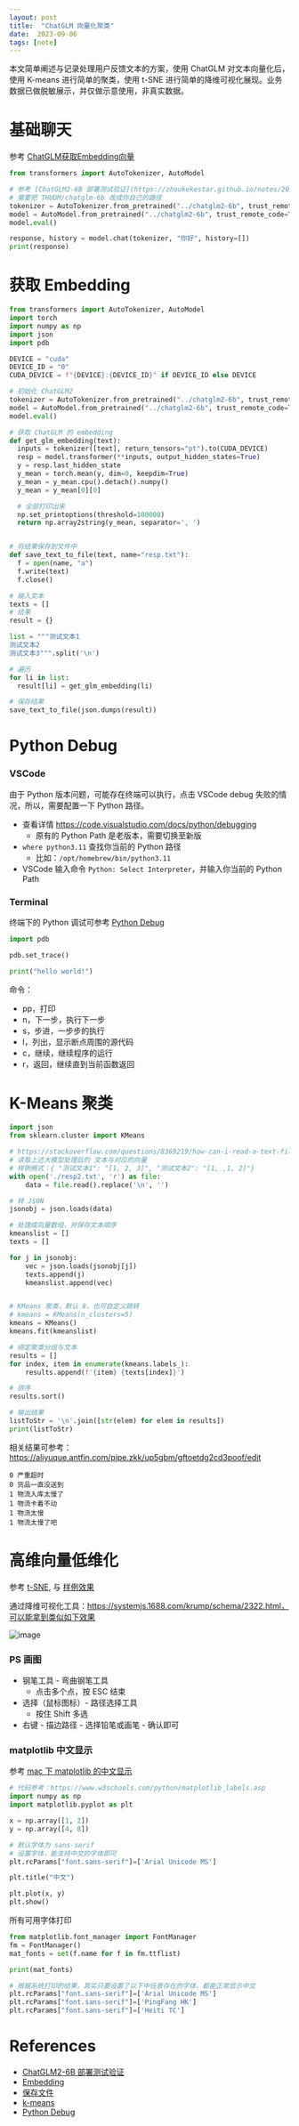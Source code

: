 ```yaml
---
layout: post
title:  "ChatGLM 向量化聚类"
date:  2023-09-06
tags: [note]
---
```


  本文简单阐述与记录处理用户反馈文本的方案，使用 ChatGLM 对文本向量化后，使用 K-means 进行简单的聚类，使用 t-SNE 进行简单的降维可视化展现。业务数据已做脱敏展示，并仅做示意使用，非真实数据。

# 基础聊天

  参考 [ChatGLM获取Embedding向量](https://juejin.cn/post/7229676998749241405)

```python
from transformers import AutoTokenizer, AutoModel

# 参考 [ChatGLM2-6B 部署测试验证](https://zhoukekestar.github.io/notes/2023/07/03/chatglm.html)
# 需要把 THUDM/chatglm-6b 改成你自己的路径
tokenizer = AutoTokenizer.from_pretrained("../chatglm2-6b", trust_remote_code=True)
model = AutoModel.from_pretrained("../chatglm2-6b", trust_remote_code=True).cuda()
model.eval()

response, history = model.chat(tokenizer, "你好", history=[])
print(response)
```

# 获取 Embedding

```python
from transformers import AutoTokenizer, AutoModel
import torch
import numpy as np
import json
import pdb

DEVICE = "cuda"
DEVICE_ID = "0"
CUDA_DEVICE = f"{DEVICE}:{DEVICE_ID}" if DEVICE_ID else DEVICE

# 初始化 ChatGLM2
tokenizer = AutoTokenizer.from_pretrained("../chatglm2-6b", trust_remote_code=True)
model = AutoModel.from_pretrained("../chatglm2-6b", trust_remote_code=True).cuda()
model.eval()

# 获取 ChatGLM 的 embedding
def get_glm_embedding(text):
  inputs = tokenizer([text], return_tensors="pt").to(CUDA_DEVICE)
  resp = model.transformer(**inputs, output_hidden_states=True)
  y = resp.last_hidden_state
  y_mean = torch.mean(y, dim=0, keepdim=True)
  y_mean = y_mean.cpu().detach().numpy()
  y_mean = y_mean[0][0]

  # 全部打印出来
  np.set_printoptions(threshold=100000)
  return np.array2string(y_mean, separator=', ')


# 将结果保存到文件中
def save_text_to_file(text, name="resp.txt"):
  f = open(name, "a")
  f.write(text)
  f.close()

# 输入文本
texts = []
# 结果
result = {}

list = """测试文本1
测试文本2
测试文本3""".split('\n')

# 遍历
for li in list:
  result[li] = get_glm_embedding(li)

# 保存结果
save_text_to_file(json.dumps(result))

```

# Python Debug


### VSCode

  由于 Python 版本问题，可能存在终端可以执行，点击 VSCode debug 失败的情况，所以，需要配置一下 Python 路径。

* 查看详情 https://code.visualstudio.com/docs/python/debugging
  * 原有的 Python Path 是老版本，需要切换至新版
* `where python3.11` 查找你当前的 Python 路径
  * 比如：`/opt/homebrew/bin/python3.11`
* VSCode 输入命令 `Python: Select Interpreter`，并输入你当前的 Python Path

### Terminal

  终端下的 Python 调试可参考 [Python Debug](https://www.python51.com/jc/1461.html)

```python
import pdb

pdb.set_trace()

print("hello world!")
```

命令：

* pp，打印
* n，下一步，执行下一步
* s，步进，一步步的执行
* l，列出，显示断点周围的源代码
* c，继续，继续程序的运行
* r，返回，继续直到当前函数返回

# K-Means 聚类


```python
import json
from sklearn.cluster import KMeans

# https://stackoverflow.com/questions/8369219/how-can-i-read-a-text-file-into-a-string-variable-and-strip-newlines
# 读取上述大模型处理后的 文本与对应的向量
# 样例格式：{ "测试文本1": "[1, 2, 3]", "测试文本2": "[1, ,1, 2]"}
with open('./resp2.txt', 'r') as file:
    data = file.read().replace('\n', '')

# 转 JSON
jsonobj = json.loads(data)

# 处理成向量数组，并保存文本顺序
kmeanslist = []
texts = []

for j in jsonobj:
    vec = json.loads(jsonobj[j])
    texts.append(j)
    kmeanslist.append(vec)


# KMeans 聚类，默认 8，也可自定义跳转
# kmeans = KMeans(n_clusters=5)
kmeans = KMeans()
kmeans.fit(kmeanslist)

# 绑定聚类分组与文本
results = []
for index, item in enumerate(kmeans.labels_):
    results.append(f'{item} {texts[index]}')

# 排序
results.sort()

# 输出结果
listToStr = '\n'.join([str(elem) for elem in results])
print(listToStr)

```

相关结果可参考：https://aliyuque.antfin.com/pipe.zkk/up5gbm/gftoetdg2cd3poof/edit

```
0 严重超时
0 货品一直没送到
1 物流入库太慢了
1 物流卡着不动
1 物流太慢
1 物流太慢了吧
```

# 高维向量低维化

  参考 [t-SNE](https://lvdmaaten.github.io/tsne/), 与 [样例效果](https://lvdmaaten.github.io/tsne/examples/caltech101_tsne.jpg)

  通过降维可视化工具：https://systemjs.1688.com/krump/schema/2322.html，可以能拿到类似如下效果

  ![image](https://github.com/zhoukekestar/notes/assets/7157346/31e55d5e-f277-40f0-bb55-f35054cf0cff)

### PS 画图

* 钢笔工具 - 弯曲钢笔工具
  * 点击多个点，按 ESC 结束
* 选择（鼠标图标）- 路径选择工具
  * 按住 Shift 多选
* 右键 - 描边路径 - 选择铅笔或画笔 - 确认即可

### matplotlib 中文显示

  参考 [mac 下 matplotlib 的中文显示](https://blog.csdn.net/qq_32590631/article/details/80509741)

```python
# 代码参考：https://www.w3schools.com/python/matplotlib_labels.asp
import numpy as np
import matplotlib.pyplot as plt

x = np.array([1, 2])
y = np.array([4, 8])

# 默认字体为 sans-serif
# 设置字体，能支持中文的字体即可
plt.rcParams["font.sans-serif"]=['Arial Unicode MS']

plt.title("中文")

plt.plot(x, y)
plt.show()

```

  所有可用字体打印

```python
from matplotlib.font_manager import FontManager
fm = FontManager()
mat_fonts = set(f.name for f in fm.ttflist)

print(mat_fonts)

# 根据系统打印的结果，其实只要设置了以下中任意存在的字体，都能正常显示中文
plt.rcParams["font.sans-serif"]=['Arial Unicode MS']
plt.rcParams["font.sans-serif"]=['PingFang HK']
plt.rcParams["font.sans-serif"]=['Heiti TC']
```

# References

* [ChatGLM2-6B 部署测试验证](https://zhoukekestar.github.io/notes/2023/07/03/chatglm.html)
* [Embedding](https://juejin.cn/post/7229676998749241405)
* [保存文件](https://www.w3schools.com/python/python_file_write.asp)
* [k-means](https://www.w3schools.com/python/python_ml_k-means.asp)
* [Python Debug](https://www.python51.com/jc/1461.html)
